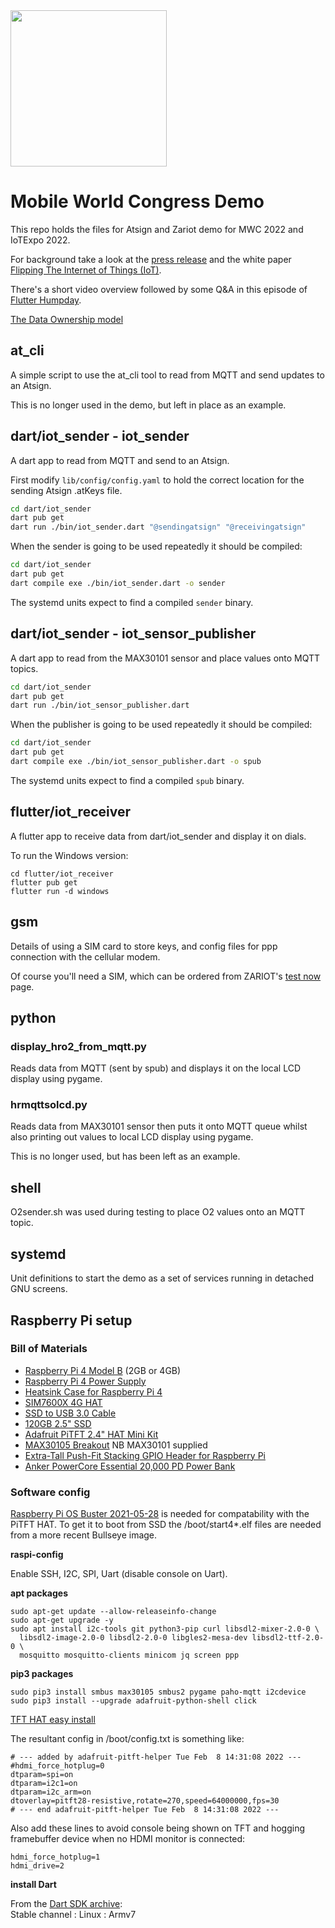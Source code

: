 <img width=250px src="https://atsign.dev/assets/img/atPlatform_logo_gray.svg?sanitize=true">

# Mobile World Congress Demo

This repo holds the files for Atsign and Zariot demo for MWC 2022 and IoTExpo 2022.

For background take a look at the [press release](https://www.zariot.com/blog/zariot-kigen-and-the-company-stem-chaos-in-iot-through-true-e2e-encryption-and-sim-technology/)
and the white paper [Flipping The Internet of Things (IoT)](https://www.zariot.com/resources/flipping-the-internet-of-things/).

There's a short video overview followed by some Q&A in this episode of
[Flutter Humpday](https://www.youtube.com/watch?v=zh7sM3RuOZk&t=488s).

[The Data Ownership model](https://viewer.diagrams.net/?tags=%7B%7D&highlight=0000ff&edit=_blank&layers=1&nav=1#G1il8chiwEajA-xlA3A4yQ6hFFAtn3zEWD)

## at_cli

A simple script to use the at_cli tool to read from MQTT and send updates to
an Atsign.

This is no longer used in the demo, but left in place as an example.

## dart/iot_sender - iot_sender

A dart app to read from MQTT and send to an Atsign.

First modify `lib/config/config.yaml` to hold the correct location for the
sending Atsign .atKeys file.

```bash
cd dart/iot_sender
dart pub get
dart run ./bin/iot_sender.dart "@sendingatsign" "@receivingatsign"
```

When the sender is going to be used repeatedly it should be compiled:

```bash
cd dart/iot_sender
dart pub get
dart compile exe ./bin/iot_sender.dart -o sender
```

The systemd units expect to find a compiled `sender` binary.

## dart/iot_sender - iot_sensor_publisher

A dart app to read from the MAX30101 sensor and place values onto
MQTT topics.

```bash
cd dart/iot_sender
dart pub get
dart run ./bin/iot_sensor_publisher.dart
```

When the publisher is going to be used repeatedly it should be compiled:

```bash
cd dart/iot_sender
dart pub get
dart compile exe ./bin/iot_sensor_publisher.dart -o spub
```

The systemd units expect to find a compiled `spub` binary.

## flutter/iot_receiver

A flutter app to receive data from dart/iot_sender and display it on dials.

To run the Windows version:

```
cd flutter/iot_receiver
flutter pub get
flutter run -d windows
```

## gsm

Details of using a SIM card to store keys, and config files for ppp connection
with the cellular modem.

Of course you'll need a SIM, which can be ordered from ZARIOT's
[test now](https://www.zariot.com/test-now/) page.

## python

### display_hro2_from_mqtt.py

Reads data from MQTT (sent by spub) and displays it on the local LCD display
using pygame.

### hrmqttsolcd.py

Reads data from MAX30101 sensor then puts it onto MQTT queue whilst also
printing out values to local LCD display using pygame.

This is no longer used, but has been left as an example.

## shell

O2sender.sh was used during testing to place O2 values onto an MQTT topic.

## systemd

Unit definitions to start the demo as a set of services running in detached
GNU screens.

## Raspberry Pi setup

### Bill of Materials

* [Raspberry Pi 4 Model B](https://thepihut.com/products/raspberry-pi-4-model-b?variant=20064052740158) (2GB or 4GB)
* [Raspberry Pi 4 Power Supply](https://thepihut.com/products/raspberry-pi-psu-uk?variant=20064070303806)
* [Heatsink Case for Raspberry Pi 4](https://thepihut.com/products/aluminium-armour-heatsink-case-for-raspberry-pi-4?variant=31139034038334)
* [SIM7600X 4G HAT](https://thepihut.com/products/4g-hat-for-raspberry-pi-lte-cat-4-3g-2g-with-gnss-positioning?variant=39761668374723)
* [SSD to USB 3.0 Cable](https://thepihut.com/products/ssd-to-usb-3-0-cable-for-raspberry-pi?variant=38191015559363)
* [120GB 2.5" SSD](https://thepihut.com/products/wd-green-120gb-2-5-ssd?variant=37628144648387)
* [Adafruit PiTFT 2.4" HAT Mini Kit](https://thepihut.com/products/adafruit-pitft-2-4-hat-mini-kit-320x240-tft-touchscreen?variant=13930056004)
* [MAX30105 Breakout](https://thepihut.com/products/max30105-breakout-heart-rate-oximeter-smoke-sensor?variant=32180290355262) NB MAX30101 supplied
* [Extra-Tall Push-Fit Stacking GPIO Header for Raspberry Pi](https://thepihut.com/products/40-pin-extra-tall-header-push-fit-version-single-shroud)
* [Anker PowerCore Essential 20,000 PD Power Bank](https://smile.amazon.co.uk/gp/product/B08LG2X98F)

### Software config

[Raspberry Pi OS Buster 2021-05-28](https://downloads.raspberrypi.org/raspios_lite_armhf/images/raspios_lite_armhf-2021-05-28/)
is needed for compatability with the PiTFT HAT. To get it to boot from SSD
the /boot/start4*.elf files are needed from a more recent Bullseye image.

**raspi-config**

Enable SSH, I2C, SPI, Uart (disable console on Uart).

**apt packages**

```
sudo apt-get update --allow-releaseinfo-change
sudo apt-get upgrade -y
sudo apt install i2c-tools git python3-pip curl libsdl2-mixer-2.0-0 \
  libsdl2-image-2.0-0 libsdl2-2.0-0 libgles2-mesa-dev libsdl2-ttf-2.0-0 \
  mosquitto mosquitto-clients minicom jq screen ppp
```

**pip3 packages**

```
sudo pip3 install smbus max30105 smbus2 pygame paho-mqtt i2cdevice
sudo pip3 install --upgrade adafruit-python-shell click
```

[TFT HAT easy install](https://learn.adafruit.com/adafruit-2-4-pitft-hat-with-resistive-touchscreen-mini-kit/easy-install)

The resultant config in /boot/config.txt is something like:

```
# --- added by adafruit-pitft-helper Tue Feb  8 14:31:08 2022 ---
#hdmi_force_hotplug=0
dtparam=spi=on
dtparam=i2c1=on
dtparam=i2c_arm=on
dtoverlay=pitft28-resistive,rotate=270,speed=64000000,fps=30
# --- end adafruit-pitft-helper Tue Feb  8 14:31:08 2022 ---
```

Also add these lines to avoid console being shown on TFT and hogging
framebuffer device when no HDMI monitor is connected:

```
hdmi_force_hotplug=1
hdmi_drive=2
```

**install Dart**

From the [Dart SDK archive](https://dart.dev/get-dart/archive):  
Stable channel : Linux : Armv7
